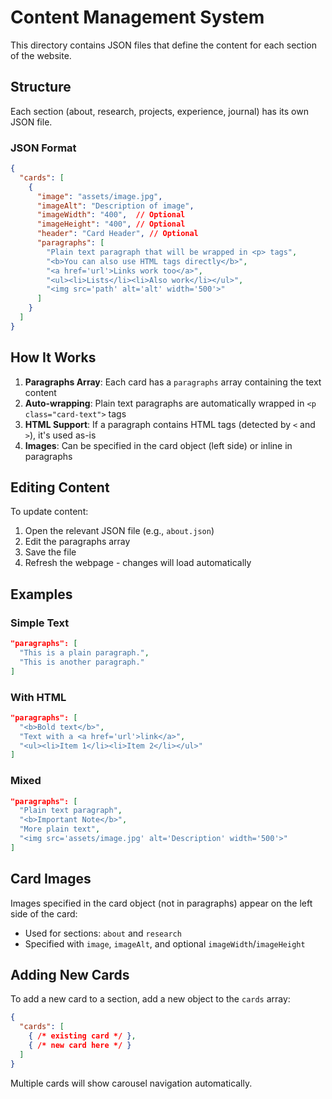 # Content Management System

This directory contains JSON files that define the content for each section of the website.

## Structure

Each section (about, research, projects, experience, journal) has its own JSON file.

### JSON Format

```json
{
  "cards": [
    {
      "image": "assets/image.jpg",
      "imageAlt": "Description of image",
      "imageWidth": "400",  // Optional
      "imageHeight": "400", // Optional
      "header": "Card Header", // Optional
      "paragraphs": [
        "Plain text paragraph that will be wrapped in <p> tags",
        "<b>You can also use HTML tags directly</b>",
        "<a href='url'>Links work too</a>",
        "<ul><li>Lists</li><li>Also work</li></ul>",
        "<img src='path' alt='alt' width='500'>"
      ]
    }
  ]
}
```

## How It Works

1. **Paragraphs Array**: Each card has a `paragraphs` array containing the text content
2. **Auto-wrapping**: Plain text paragraphs are automatically wrapped in `<p class="card-text">` tags
3. **HTML Support**: If a paragraph contains HTML tags (detected by `<` and `>`), it's used as-is
4. **Images**: Can be specified in the card object (left side) or inline in paragraphs

## Editing Content

To update content:

1. Open the relevant JSON file (e.g., `about.json`)
2. Edit the paragraphs array
3. Save the file
4. Refresh the webpage - changes will load automatically

## Examples

### Simple Text
```json
"paragraphs": [
  "This is a plain paragraph.",
  "This is another paragraph."
]
```

### With HTML
```json
"paragraphs": [
  "<b>Bold text</b>",
  "Text with a <a href='url'>link</a>",
  "<ul><li>Item 1</li><li>Item 2</li></ul>"
]
```

### Mixed
```json
"paragraphs": [
  "Plain text paragraph",
  "<b>Important Note</b>",
  "More plain text",
  "<img src='assets/image.jpg' alt='Description' width='500'>"
]
```

## Card Images

Images specified in the card object (not in paragraphs) appear on the left side of the card:
- Used for sections: `about` and `research`
- Specified with `image`, `imageAlt`, and optional `imageWidth`/`imageHeight`

## Adding New Cards

To add a new card to a section, add a new object to the `cards` array:

```json
{
  "cards": [
    { /* existing card */ },
    { /* new card here */ }
  ]
}
```

Multiple cards will show carousel navigation automatically.
